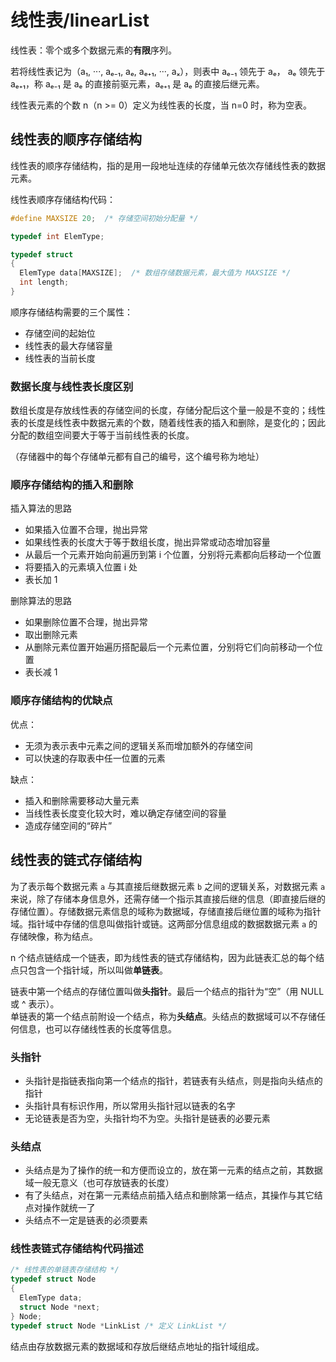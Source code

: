 # 线性表/linearList
线性表：零个或多个数据元素的**有限**序列。

若将线性表记为（a₁, ···, aₑ₋₁,  aₑ,  aₑ₊₁, ···, aₓ），则表中 aₑ₋₁ 领先于 aₑ， aₑ 领先于 aₑ₊₁，称 aₑ₋₁ 是 aₑ 的直接前驱元素，aₑ₊₁ 是 aₑ 的直接后继元素。 

线性表元素的个数 n（n >= 0）定义为线性表的长度，当 n=0 时，称为空表。

## 线性表的顺序存储结构
线性表的顺序存储结构，指的是用一段地址连续的存储单元依次存储线性表的数据元素。 

线性表顺序存储结构代码：  
```C
#define MAXSIZE 20;  /* 存储空间初始分配量 */

typedef int ElemType;

typedef struct
{
  ElemType data[MAXSIZE];  /* 数组存储数据元素，最大值为 MAXSIZE */
  int length;
}

```
顺序存储结构需要的三个属性：
+ 存储空间的起始位
+ 线性表的最大存储容量
+ 线性表的当前长度

### 数据长度与线性表长度区别
数组长度是存放线性表的存储空间的长度，存储分配后这个量一般是不变的；线性表的长度是线性表中数据元素的个数，随着线性表的插入和删除，是变化的；因此分配的数组空间要大于等于当前线性表的长度。

（存储器中的每个存储单元都有自己的编号，这个编号称为地址）

### 顺序存储结构的插入和删除
插入算法的思路
+ 如果插入位置不合理，抛出异常
+ 如果线性表的长度大于等于数组长度，抛出异常或动态增加容量
+ 从最后一个元素开始向前遍历到第 i 个位置，分别将元素都向后移动一个位置
+ 将要插入的元素填入位置 i 处
+ 表长加 1

删除算法的思路
+ 如果删除位置不合理，抛出异常
+ 取出删除元素
+ 从删除元素位置开始遍历搭配最后一个元素位置，分别将它们向前移动一个位置
+ 表长减 1

### 顺序存储结构的优缺点
优点：
+ 无须为表示表中元素之间的逻辑关系而增加额外的存储空间
+ 可以快速的存取表中任一位置的元素

缺点：
- 插入和删除需要移动大量元素
- 当线性表长度变化较大时，难以确定存储空间的容量
- 造成存储空间的“碎片”

## 线性表的链式存储结构
为了表示每个数据元素 `a` 与其直接后继数据元素 `b` 之间的逻辑关系，对数据元素 `a` 来说，除了存储本身信息外，还需存储一个指示其直接后继的信息（即直接后继的存储位置）。存储数据元素信息的域称为数据域，存储直接后继位置的域称为指针域。指针域中存储的信息叫做指针或链。这两部分信息组成的数据数据元素 `a` 的存储映像，称为结点。  

n 个结点链结成一个链表，即为线性表的链式存储结构，因为此链表汇总的每个结点只包含一个指针域，所以叫做**单链表**。 

链表中第一个结点的存储位置叫做**头指针**。最后一个结点的指针为“空”（用 NULL 或 ^ 表示）。    
单链表的第一个结点前附设一个结点，称为**头结点**。头结点的数据域可以不存储任何信息，也可以存储线性表的长度等信息。  

### 头指针
+ 头指针是指链表指向第一个结点的指针，若链表有头结点，则是指向头结点的指针
+ 头指针具有标识作用，所以常用头指针冠以链表的名字
+ 无论链表是否为空，头指针均不为空。头指针是链表的必要元素

### 头结点
+ 头结点是为了操作的统一和方便而设立的，放在第一元素的结点之前，其数据域一般无意义（也可存放链表的长度）
+ 有了头结点，对在第一元素结点前插入结点和删除第一结点，其操作与其它结点对操作就统一了
+ 头结点不一定是链表的必须要素

### 线性表链式存储结构代码描述
```c
/* 线性表的单链表存储结构 */
typedef struct Node
{
  ElemType data;
  struct Node *next;
} Node;
typedef struct Node *LinkList /* 定义 LinkList */
```
结点由存放数据元素的数据域和存放后继结点地址的指针域组成。
